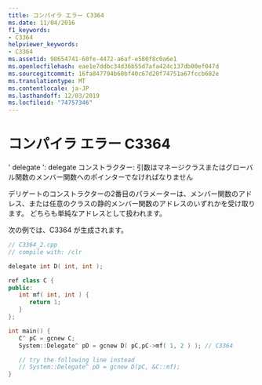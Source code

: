 ```yaml
---
title: コンパイラ エラー C3364
ms.date: 11/04/2016
f1_keywords:
- C3364
helpviewer_keywords:
- C3364
ms.assetid: 98654741-60fe-4472-a6af-e580f8c0a6e1
ms.openlocfilehash: eae1e7ddbc34d36b55d7afa424c137db00ef047d
ms.sourcegitcommit: 16fa847794b60bf40c67d20f74751a67fccb602e
ms.translationtype: MT
ms.contentlocale: ja-JP
ms.lasthandoff: 12/03/2019
ms.locfileid: "74757346"
---
```

# <a name="compiler-error-c3364"></a>コンパイラ エラー C3364

' delegate ': delegate コンストラクター: 引数はマネージクラスまたはグローバル関数のメンバー関数へのポインターでなければなりません

デリゲートのコンストラクターの2番目のパラメーターは、メンバー関数のアドレス、または任意のクラスの静的メンバー関数のアドレスのいずれかを受け取ります。 どちらも単純なアドレスとして扱われます。

次の例では、C3364 が生成されます。

```cpp
// C3364_2.cpp
// compile with: /clr

delegate int D( int, int );

ref class C {
public:
   int mf( int, int ) {
      return 1;
   }
};

int main() {
   C^ pC = gcnew C;
   System::Delegate^ pD = gcnew D( pC,pC->mf( 1, 2 ) ); // C3364

   // try the following line instead
   // System::Delegate^ pD = gcnew D(pC, &C::mf);
}
```
